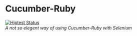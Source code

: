 # Cucumber-Ruby
[![Hiptest Status](https://studio.cucumber.io/badges/folder/1344442)](https://studio.cucumber.io/projects/183950/test-plan/folders/1344442)
<br>
*A not so elegent way of using Cucumber-Ruby with Selenium*
